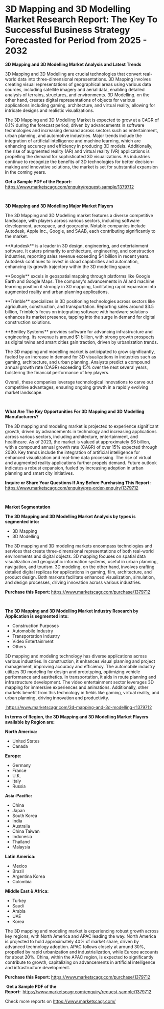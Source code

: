 <p><h1>3D Mapping and 3D Modelling Market Research Report: The Key To Successful Business Strategy Forecasted for Period from 2025 - 2032</h1></p><p><strong>3D Mapping and 3D Modelling Market Analysis and Latest Trends</strong></p>
<p><p>3D Mapping and 3D Modelling are crucial technologies that convert real-world data into three-dimensional representations. 3D Mapping involves creating visual representations of geographical areas using various data sources, including satellite imagery and aerial data, enabling detailed analysis of terrains, structures, and environments. 3D Modelling, on the other hand, creates digital representations of objects for various applications including gaming, architecture, and virtual reality, allowing for intricate designs and realistic visualizations.</p><p>The 3D Mapping and 3D Modelling Market is expected to grow at a CAGR of 8.1% during the forecast period, driven by advancements in software technologies and increasing demand across sectors such as entertainment, urban planning, and automotive industries. Major trends include the integration of artificial intelligence and machine learning, which are enhancing accuracy and efficiency in producing 3D models. Additionally, the rise of augmented reality (AR) and virtual reality (VR) applications is propelling the demand for sophisticated 3D visualizations. As industries continue to recognize the benefits of 3D technologies for better decision-making and innovative solutions, the market is set for substantial expansion in the coming years.</p></p>
<p><strong>Get a Sample PDF of the Report:&nbsp;</strong> <a href="https://www.marketscagr.com/enquiry/request-sample/1379712?utm_campaign=3263&utm_medium=2&utm_source=Github&utm_content=ia&utm_term=11032025&utm_id=3d-mapping-and-3d-modelling">https://www.marketscagr.com/enquiry/request-sample/1379712</a></p>
<p>&nbsp;</p>
<p><strong>3D Mapping and 3D Modelling Major Market Players</strong></p>
<p><p>The 3D Mapping and 3D Modelling market features a diverse competitive landscape, with players across various sectors, including software development, aerospace, and geography. Notable companies include Autodesk, Apple Inc., Google, and SAAB, each contributing significantly to the market.</p><p>**Autodesk** is a leader in 3D design, engineering, and entertainment software. It caters primarily to architecture, engineering, and construction industries, reporting sales revenue exceeding $4 billion in recent years. Autodesk continues to invest in cloud capabilities and automation, enhancing its growth trajectory within the 3D modelling space.</p><p>**Google** excels in geospatial mapping through platforms like Google Earth and Google Maps. The company's advancements in AI and machine learning position it strongly in 3D mapping, facilitating rapid expansion into augmented reality and urban planning applications. </p><p>**Trimble** specializes in 3D positioning technologies across sectors like agriculture, construction, and transportation. Reporting sales around $3.5 billion, Trimble's focus on integrating software with hardware solutions enhances its market presence, tapping into the surge in demand for digital construction solutions.</p><p>**Bentley Systems** provides software for advancing infrastructure and engineering. Its revenue is around $1 billion, with strong growth prospects as digital twins and smart cities gain traction, driven by urbanization trends.</p><p>The 3D mapping and modelling market is anticipated to grow significantly, fueled by an increase in demand for 3D visualizations in industries such as gaming, architecture, and urban planning. Analysts predict a compound annual growth rate (CAGR) exceeding 15% over the next several years, bolstering the financial performance of key players. </p><p>Overall, these companies leverage technological innovations to carve out competitive advantages, ensuring ongoing growth in a rapidly evolving market landscape.</p></p>
<p>&nbsp;</p>
<p><strong>What Are The Key Opportunities For 3D Mapping and 3D Modelling Manufacturers?</strong></p>
<p><p>The 3D mapping and modeling market is projected to experience significant growth, driven by advancements in technology and increasing applications across various sectors, including architecture, entertainment, and healthcare. As of 2023, the market is valued at approximately $6 billion, with a compound annual growth rate (CAGR) of over 15% expected through 2030. Key trends include the integration of artificial intelligence for enhanced visualization and real-time data processing. The rise of virtual and augmented reality applications further propels demand. Future outlook indicates a robust expansion, fueled by increasing adoption in urban planning and smart city initiatives.</p></p>
<p><strong>Inquire or Share Your Questions If Any Before Purchasing This Report:</strong> <a href="https://www.marketscagr.com/enquiry/pre-order-enquiry/1379712?utm_campaign=3263&utm_medium=2&utm_source=Github&utm_content=ia&utm_term=11032025&utm_id=3d-mapping-and-3d-modelling">https://www.marketscagr.com/enquiry/pre-order-enquiry/1379712</a></p>
<p>&nbsp;</p>
<p><strong>Market Segmentation</strong></p>
<p><strong>The 3D Mapping and 3D Modelling Market Analysis by types is segmented into:</strong></p>
<p><ul><li>3D Mapping</li><li>3D Modelling</li></ul></p>
<p><p>The 3D mapping and 3D modeling markets encompass technologies and services that create three-dimensional representations of both real-world environments and digital objects. 3D mapping focuses on spatial data visualization and geographic information systems, useful in urban planning, navigation, and tourism. 3D modeling, on the other hand, involves crafting detailed digital replicas for applications in gaming, film, architecture, and product design. Both markets facilitate enhanced visualization, simulation, and design processes, driving innovation across various industries.</p></p>
<p><strong>Purchase this Report:&nbsp;</strong><a href="https://www.marketscagr.com/purchase/1379712?utm_campaign=3263&utm_medium=2&utm_source=Github&utm_content=ia&utm_term=11032025&utm_id=3d-mapping-and-3d-modelling">https://www.marketscagr.com/purchase/1379712</a></p>
<p>&nbsp;</p>
<p><strong>The 3D Mapping and 3D Modelling Market Industry Research by Application is segmented into:</strong></p>
<p><ul><li>Construction Purposes</li><li>Automobile Industry</li><li>Transportation Industry</li><li>Video Entertainment</li><li>Others</li></ul></p>
<p><p>3D mapping and modeling technology has diverse applications across various industries. In construction, it enhances visual planning and project management, improving accuracy and efficiency. The automobile industry utilizes 3D modeling for design and prototyping, optimizing vehicle performance and aesthetics. In transportation, it aids in route planning and infrastructure development. The video entertainment sector leverages 3D mapping for immersive experiences and animations. Additionally, other markets benefit from this technology in fields like gaming, virtual reality, and urban planning, driving innovation and productivity.</p></p>
<p><a href="https://www.marketscagr.com/3d-mapping-and-3d-modelling-r1379712?utm_campaign=3263&utm_medium=2&utm_source=Github&utm_content=ia&utm_term=11032025&utm_id=3d-mapping-and-3d-modelling">&nbsp;https://www.marketscagr.com/3d-mapping-and-3d-modelling-r1379712</a></p>
<p><strong>In terms of Region, the 3D Mapping and 3D Modelling Market Players available by Region are:</strong></p>
<p>
    <p> <strong> North America: </strong>
        <ul>
            <li>United States</li>
            <li>Canada</li>
        </ul>
        </p> 
    <p> <strong> Europe: </strong>
        <ul>
            <li>Germany</li>
            <li>France</li>
            <li>U.K.</li>
            <li>Italy</li>
            <li>Russia</li>
        </ul>
        </p> 
    <p> <strong> Asia-Pacific: </strong>
        <ul>
            <li>China</li>
            <li>Japan</li>
            <li>South Korea</li>
            <li>India</li>
            <li>Australia</li>
            <li>China Taiwan</li>
            <li>Indonesia</li>
            <li>Thailand</li>
            <li>Malaysia</li>
        </ul>
        </p> 
    <p> <strong> Latin America: </strong>
        <ul>
            <li>Mexico</li>
            <li>Brazil</li>
            <li>Argentina Korea</li>
            <li>Colombia</li>
        </ul>
        </p> 
    <p> <strong> Middle East & Africa: </strong>
        <ul>
            <li>Turkey</li>
            <li>Saudi</li>
            <li>Arabia</li>
            <li>UAE</li>
            <li>Korea</li>
        </ul>
    </p>
    </p>
<p><p>The 3D mapping and modeling market is experiencing robust growth across key regions, with North America and APAC leading the way. North America is projected to hold approximately 40% of market share, driven by advanced technology adoption. APAC follows closely at around 30%, propelled by rapid urbanization and industrialization, while Europe accounts for about 20%. China, within the APAC region, is expected to significantly contribute to growth, capitalizing on advancements in artificial intelligence and infrastructure development.</p></p>
<p><strong>Purchase this Report: </strong><a href="https://www.marketscagr.com/purchase/1379712?utm_campaign=3263&utm_medium=2&utm_source=Github&utm_content=ia&utm_term=11032025&utm_id=3d-mapping-and-3d-modelling">https://www.marketscagr.com/purchase/1379712</a></p>
<p>&nbsp;<strong>Get a Sample PDF of the Report:&nbsp;&nbsp;</strong><a href="https://www.marketscagr.com/enquiry/request-sample/1379712?utm_campaign=3263&utm_medium=2&utm_source=Github&utm_content=ia&utm_term=11032025&utm_id=3d-mapping-and-3d-modelling">https://www.marketscagr.com/enquiry/request-sample/1379712</a></p>
<p><strong></strong></p>
<p>Check more reports on <a href="https://www.marketscagr.com/?utm_campaign=3263&utm_medium=2&utm_source=Github&utm_content=ia&utm_term=11032025&utm_id=3d-mapping-and-3d-modelling">https://www.marketscagr.com/</a></p>